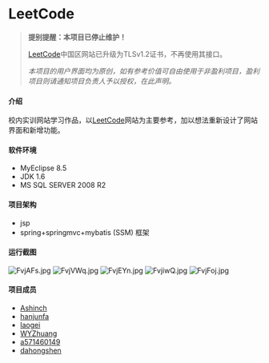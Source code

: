 # LeetCode

> **提别提醒：本项目已停止维护！**
>
> [LeetCode](https://leetcode-cn.com/)中国区网站已升级为TLSv1.2证书，不再使用其接口。
>
> *本项目的用户界面均为原创，如有参考价值可自由使用于非盈利项目，盈利项目则请通知项目负责人予以授权，在此声明。*

#### 介绍

校内实训网站学习作品，以[LeetCode](https://leetcode.com/)网站为主要参考，加以想法重新设计了网站界面和新增功能。

#### 软件环境

* MyEclipse 8.5
* JDK 1.6
* MS SQL SERVER 2008 R2

#### 项目架构
* jsp
* spring+springmvc+mybatis (SSM) 框架

#### 运行截图

<img src="https://s2.ax1x.com/2019/01/13/FvjAFs.jpg" alt="FvjAFs.jpg" border="0">

<img src="https://s2.ax1x.com/2019/01/13/FvjVWq.jpg" alt="FvjVWq.jpg" border="0">

<img src="https://s2.ax1x.com/2019/01/13/FvjEYn.jpg" alt="FvjEYn.jpg" border="0">

<img src="https://s2.ax1x.com/2019/01/13/FvjiwQ.jpg" alt="FvjiwQ.jpg" border="0">

<img src="https://s2.ax1x.com/2019/01/13/FvjFoj.jpg" alt="FvjFoj.jpg" border="0">

#### 项目成员

- [Ashinch](https://github.com/Glaxy-Auditore)
- [hanjunfa](https://gitee.com/hanjunfa)
- [laogei](https://gitee.com/laogei)
- [WYZhuang](https://gitee.com/WYZhuang)
- [a571460149](https://gitee.com/a571460149)
- [dahongshen](mailto:2326995206@qq.co)
